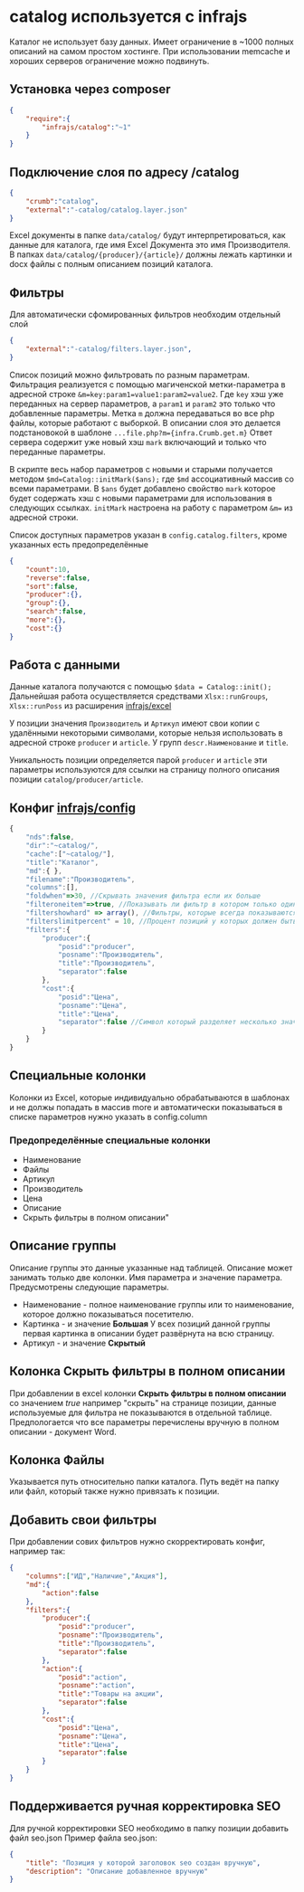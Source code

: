 # catalog используется с infrajs
Каталог не использует базу данных. Имеет ограничение в ~1000 полных описаний на самом простом хостинге. При использовании memсache и хороших серверов ограничение можно подвинуть.

## Установка через composer

```json
{
	"require":{
		"infrajs/catalog":"~1"
	}
}
```

## Подключение слоя по адресу /catalog

```json
{
	"crumb":"catalog",
	"external":"-catalog/catalog.layer.json"
}
```

Excel документы в папке ```data/catalog/``` будут интерпретироваться, как данные для каталога, где имя Excel Документа это имя Производителя. 
В папках ```data/catalog/{producer}/{article}/``` должны лежать картинки и docx файлы с полным описанием позиций каталога.

## Фильтры
Для автоматически сфомированных фильтров необходим отдельный слой
```json
{
	"external":"-catalog/filters.layer.json",
}
```
Список позиций можно фильтровать по разным параметрам. 
Фильтрация реализуется с помощью магиченской метки-параметра в адресной строке ```&m=key:param1=value1:param2=value2```. 
Где ```key``` хэш уже переданных на сервер параметров, а ```param1``` и ```param2``` это только что добавленные параметры. 
Метка ```m``` должна передаваться во все php файлы, которые работают с выборкой. В описании слоя это делается подстановокой в шаблоне ```...file.php?m={infra.Crumb.get.m}```
Ответ сервера содержит уже новый хэш ```mark``` включающий и только что переданные параметры.

В скрипте весь набор параметров с новыми и старыми получается методом ```$md=Catalog::initMark($ans);``` где ```$md``` ассоциативный массив со всеми параметрами. 
В ```$ans``` будет добавлено свойство ```mark``` которое будет содержать хэш с новыми параметрами для использования в следующих ссылках.
```initMark``` настроена на работу с параметром ```&m=``` из адресной строки.

Список доступных параметров указан в ```config.catalog.filters```, кроме указанных есть предопределённые 
```json
{
    "count":10,
	"reverse":false,
	"sort":false,
	"producer":{},
	"group":{},
	"search":false,
	"more":{},
	"cost":{}
}
```
## Работа с данными
Данные каталога получаются с помощью ```$data = Catalog::init();``` Дальнейшая работа осуществляется средствами ```Xlsx::runGroups```, ```Xlsx::runPoss``` из расширения [infrajs/excel](https://github.com/infrajs/excel)

У позиции значения ```Производитель``` и ```Артикул``` имеют свои копии с удалёнными некоторыми символами, которые нельзя использовать в адресной строке ```producer``` и ```article```. 
У групп ```descr.Наименование``` и ```title```. 

Уникальность позиции определяется парой ```producer``` и ```article``` эти параметры используются для ссылки на страницу полного описания позиции ```catalog/producer/article```.

## Конфиг [infrajs/config](https://github.com/infrajs/config)

```js
{
	"nds":false,
	"dir":"~catalog/",
	"cache":["~catalog/"],
	"title":"Каталог",
	"md":{ },
	"filename":"Производитель",
	"columns":[],
	"foldwhen"=>30, //Скрывать значения фильтра если их больше
	"filteroneitem"=>true, //Показывать ли фильтр в котором только один пункт, который true для всей выборке
	"filtershowhard" => array(), //Фильтры, которые всегда показываются
	"filterslimitpercent" = 10, //Процент позиций у которых должен быть указан параметр, чтобы он показался в фильтрах
	"filters":{
		"producer":{
			"posid":"producer",
			"posname":"Производитель",
			"title":"Производитель",
			"separator":false
		},
		"cost":{
			"posid":"Цена",
			"posname":"Цена",
			"title":"Цена",
			"separator":false //Символ который разделяет несколько значения в одной ячейки, например ","
		}
	}
}
```
## Специальные колонки
Колонки из Excel, которые индивидуально обрабатываются в шаблонах и не должы попадать в массив more и автоматически показываться в списке параметров нужно указать в config.column

### Предопределённые специальные колонки
- Наименование
- Файлы
- Артикул
- Производитель
- Цена
- Описание
- Скрыть фильтры в полном описании"

## Описание группы
Описание группы это данные указанные над таблицей. Описание может занимать только две колонки. Имя параметра и значение параметра.
Предусмотрены следующие параметры.
- Наименование - полное наименование группы или то наименование, которое должно показываться посетителю.
- Картинка - и значение **Большая** У всех позиций данной группы первая картинка в описании будет развёрнута на всю страницу.
- Артикул - и значение **Cкрытый**

## Колонка Скрыть фильтры в полном описании
При добавлении в excel колонки **Скрыть фильтры в полном описании** со значением *true* например "скрыть" на странице позиции, данные используемые для фильтра не показываются в отдельной таблице. Предпологается что все параметры перечислены вручную в полном описании - документ Word.

## Колонка Файлы
Указывается путь относительно папки каталога. Путь ведёт на папку или файл, который также нужно привязать к позиции.

## Добавить свои фильтры

При добавлении сових фильтров нужно скорректировать конфиг, например так:

```json
{
	"columns":["ИД","Наличие","Акция"],
	"md":{ 
		"action":false
	},
	"filters":{
		"producer":{
			"posid":"producer",
			"posname":"Производитель",
			"title":"Производитель",
			"separator":false
		},
		"action":{
			"posid":"action",
			"posname":"action",
			"title":"Товары на акции",
			"separator":false
		},
		"cost":{
			"posid":"Цена",
			"posname":"Цена",
			"title":"Цена",
			"separator":false
		}
	}
}
```
## Поддерживается ручная корректировка SEO

Для ручной корректировки SEO необходимо в папку позиции добавить файл seo.json
Пример файла seo.json:

```json
{
	"title": "Позиция у которой заголовок seo создан вручную",
	"description": "Описание добавленное вручную"
}
```
